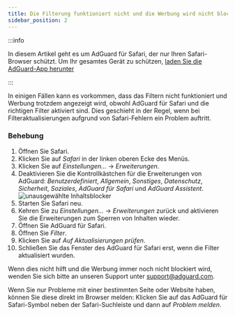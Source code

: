 ```yaml
---
title: Die Filterung funktioniert nicht und die Werbung wird nicht blockiert
sidebar_position: 2
---
```


:::info

In diesem Artikel geht es um AdGuard für Safari, der nur Ihren Safari-Browser schützt. Um Ihr gesamtes Gerät zu schützen, [laden Sie die AdGuard-App herunter](https://agrd.io/download-kb-adblock)

:::

In einigen Fällen kann es vorkommen, dass das Filtern nicht funktioniert und Werbung trotzdem angezeigt wird, obwohl AdGuard für Safari und die richtigen Filter aktiviert sind. Dies geschieht in der Regel, wenn bei Filteraktualisierungen aufgrund von Safari-Fehlern ein Problem auftritt.

### Behebung

1. Öffnen Sie Safari.
2. Klicken Sie auf _Safari_ in der linken oberen Ecke des Menüs.
3. Klicken Sie auf _Einstellungen…_ → _Erweiterungen_.
4. Deaktivieren Sie die Kontrollkästchen für die Erweiterungen von AdGuard: _Benutzerdefiniert_, _Allgemein_, _Sonstiges_, _Datenschutz_, _Sicherheit_, _Soziales_, _AdGuard für Safari_ und _AdGuard Assistent_.
    ![unausgewählte Inhaltsblocker](https://cdn.adtidy.org/content/Kb/ad_blocker/safari/adg-safari-unchecked-cbs.png)
5. Starten Sie Safari neu.
6. Kehren Sie zu _Einstellungen..._ → _Erweiterungen_ zurück und aktivieren Sie die Erweiterungen zum Sperren von Inhalten wieder.
7. Öffnen Sie AdGuard für Safari.
8. Öffnen Sie _Filter_.
9. Klicken Sie auf _Auf Aktualisierungen prüfen_.
10. Schließen Sie das Fenster des AdGuard für Safari erst, wenn die Filter aktualisiert wurden.

Wenn dies nicht hilft und die Werbung immer noch nicht blockiert wird, wenden Sie sich bitte an unseren Support unter support@adguard.com.

Wenn Sie nur Probleme mit einer bestimmten Seite oder Website haben, können Sie diese direkt im Browser melden: Klicken Sie auf das AdGuard für Safari-Symbol neben der Safari-Suchleiste und dann auf _Problem melden_.

